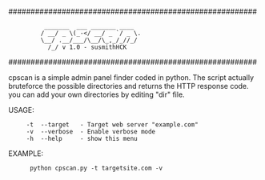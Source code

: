 ########################################################

              _______  ___ _______ ____
             / __/ _ \(_-</ __/ _ `/ _ \.
             \__/ .__/___/\__/\_,_/_//_/
               /_/ v 1.0 - susmithHCK

########################################################

cpscan is a simple admin panel finder coded in python. 
The script actually bruteforce the possible directories and returns the HTTP response code.
you can add your own directories by editing "dir" file.

USAGE:

         -t  --target   - Target web server "example.com"
         -v  --verbose  - Enable verbose mode
         -h  --help     - show this menu

EXAMPLE:

          python cpscan.py -t targetsite.com -v
			   
